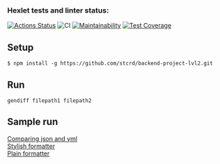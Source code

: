 ### Hexlet tests and linter status:
[![Actions Status](https://github.com/stcrd/backend-project-lvl2/workflows/hexlet-check/badge.svg)](https://github.com/stcrd/backend-project-lvl2/actions)
![CI](https://github.com/stcrd/backend-project-lvl2/workflows/CI/badge.svg)
[![Maintainability](https://api.codeclimate.com/v1/badges/615cc60e9dcf950e8ea1/maintainability)](https://codeclimate.com/github/stcrd/backend-project-lvl2/maintainability)
[![Test Coverage](https://api.codeclimate.com/v1/badges/615cc60e9dcf950e8ea1/test_coverage)](https://codeclimate.com/github/stcrd/backend-project-lvl2/test_coverage)  

## Setup

```
$ npm install -g https://github.com/stcrd/backend-project-lvl2.git
```

## Run
```
gendiff filepath1 filepath2
```

## Sample run
[Comparing json and yml](https://asciinema.org/a/QMcue8swD9CTvQt5JOKHurAXm)  
[Stylish formatter](https://asciinema.org/a/uxs7xXyqsrMTdJptvcb3IenHC)  
[Plain formatter](https://asciinema.org/a/422934)
##